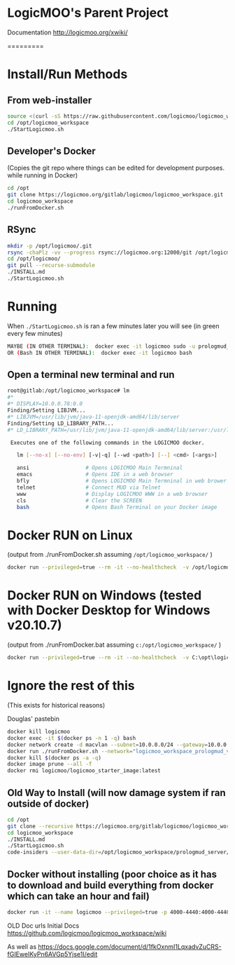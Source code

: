 # LogicMOO's Parent Project 

Documentation  http://logicmoo.org/xwiki/

=========

# Install/Run  Methods


## From web-installer 
```bash
source <(curl -sS https://raw.githubusercontent.com/logicmoo/logicmoo_workspace/master/web_install.sh)
cd /opt/logicmoo_workspace
./StartLogicmoo.sh
```

## Developer's Docker 
(Copies the git repo where things can be edited for development purposes. while running in Docker)
```bash
cd /opt
git clone https://logicmoo.org/gitlab/logicmoo/logicmoo_workspace.git
cd logicmoo_workspace
./runFromDocker.sh
```

## RSync
```bash
mkdir -p /opt/logicmoo/.git
rsync -chaPlz -vv --progress rsync://logicmoo.org:12000/git /opt/logicmoo/.git
cd /opt/logicmoo/
git pull --recurse-submodule
./INSTALL.md
./StartLogicmoo.sh
```


# Running

When `./StartLogicmoo.sh` is ran a few minutes later you will see (in green every few minutes)
```bash
MAYBE (IN OTHER TERMINAL):  docker exec -it logicmoo sudo -u prologmud_server -- screen -rx LogicmooServer
OR (Bash IN OTHER TERMINAL):  docker exec -it logicmoo bash
``` 

## Open a terminal new terminal and run
```bash
root@gitlab:/opt/logicmoo_workspace# lm
#*
#* DISPLAY=10.0.0.78:0.0
Finding/Setting LIBJVM...
#* LIBJVM=/usr/lib/jvm/java-11-openjdk-amd64/lib/server
Finding/Setting LD_LIBRARY_PATH...
#* LD_LIBRARY_PATH=/usr/lib/jvm/java-11-openjdk-amd64/lib/server:/usr/local/lib

 Executes one of the following commands in the LOGICMOO docker.

   lm [--no-x] [--no-env] [-v|-q] [--wd <path>] [--] <cmd> [<args>]

   ansi                  # Opens LOGICMOO Main Termninal
   emacs                 # Opens IDE in a web browser
   bfly                  # Opens LOGICMOO Main Termninal in web brower
   telnet                # Connect MUD via Telnet
   www                   # Display LOGICMOO WWW in a web browser
   cls                   # Clear the SCREEN
   bash                  # Opens Bash Terminal on your Docker image

```

# Docker RUN on Linux
(output from ./runFromDocker.sh assuming `/opt/logicmoo_workspace/` )
```bash
docker run --privileged=true --rm -it --no-healthcheck  -v /opt/logicmoo_workspace:/opt/logicmoo_workspace --name logicmoo -p 4000-4019:4000-4019 -p 4021-4199:4021-4199 -p 4243:443 -p 4280:80 -p 4020:3020  -p 3020:3020 -p 4222:22 -p 4220:3020 -p 4200:5900 -p 4201:9001 -p 4290:4090 -p 6079-6081:6079-6081 logicmoo/logicmoo_workspace:latest
```

# Docker RUN on Windows (tested with Docker Desktop for Windows v20.10.7)
(output from ./runFromDocker.bat assuming `c:/opt/logicmoo_workspace/` )
```bash
docker run --privileged=true --rm -it --no-healthcheck  -v C:\opt\logicmoo_workspace:/opt/logicmoo_workspace --name logicmoo -p 4000-4019:4000-4019 -p 4021-4199:4021-4199 -p 4243:443 -p 4280:80 -p 4020:3020  -p 3020:3020 -p 4222:22 -p 4220:3020 -p 4200:5900 -p 4201:9001 -p 4290:4090 -p 6079-6081:6079-6081 logicmoo/logicmoo_workspace:latest
```




##

##

##












# Ignore the rest of this
(This exists for historical reasons)

Douglas' pastebin 
```bash
docker kill logicmoo
docker exec -it $(docker ps -n 1 -q) bash
docker network create -d macvlan --subnet=10.0.0.0/24 --gateway=10.0.0.1 -o parent=eth0 pub_net
docker run ./runFromDocker.sh --network="logicmoo_workspace_prologmud_vlan"
docker kill $(docker ps -a -q)
docker image prune --all -f
docker rmi logicmoo/logicmoo_starter_image:latest
```

## Old Way to Install (will now damage system if ran outside of docker)
```bash
cd /opt
git clone --recursive https://logicmoo.org/gitlab/logicmoo/logicmoo_workspace.git
cd logicmoo_workspace
./INSTALL.md
./StartLogicmoo.sh
code-insiders --user-data-dir=/opt/logicmoo_workspace/prologmud_server/.config/Code\ -\ Insiders/  --no-sandbox

```


## Docker without installing (poor choice as it has to download and build everything from docker which can take an hour and fail)
```bash
docker run -it --name logicmoo --privileged=true -p 4000-4440:4000-4440 -p 4443:443 -p 3020:3020 logicmoo/logicmoo_workspace:latest
```

OLD Doc urls
Initial Docs https://github.com/logicmoo/logicmoo_workspace/wiki

As well as https://docs.google.com/document/d/1fkOxnmI1LqxadvZuCRS-fGIEweIKyPn6AVGp5Yjse1I/edit



